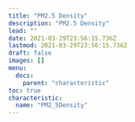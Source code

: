 ```yaml
---
title: "PM2.5 Density"
description: "PM2.5 Density"
lead: ""
date: 2021-03-29T23:56:15.736Z
lastmod: 2021-03-29T23:56:15.736Z
draft: false
images: []
menu:
  docs:
    parent: "characteristic"
toc: true
characteristic:
  name: "PM2_5Density"
---
```

